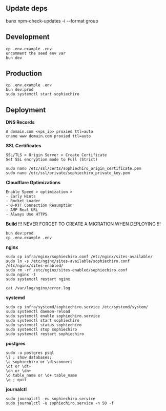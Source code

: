 
## Update deps
bunx npm-check-updates -i --format group

## Development

```
cp .env.example .env
uncomment the seed env var
bun dev
```


## Production

```
cp .env.example .env
bun dev:prod
sudo systemctl start sophiechiro
```

## Deployment

**DNS Records**
```
A domain.com <vps_ip> proxied ttl=auto
cname www domain.com proxied ttl=auto
```

**SSL Certificates**
```
SSL/TLS > Origin Server > Create Certificate
Set SSL encryption mode to Full (Strict)

sudo nano /etc/ssl/certs/sophiechiro_origin_certificate.pem
sudo nano /etc/ssl/private/sophiechiro_private_key.pem
```

**Cloudflare Optimizations**
```
Enable Speed > optimization > 
- Early Hints
- Rocket Loader
- 0-RTT Connection Resumption
- AMP Real URL
- Always Use HTTPS
```

**Build**
!!! NEVER FORGET TO CREATE A MIGRATION WHEN DEPLOYING !!!
```
bun dev:prod
cp .env.example .env
```

**nginx**
```
sudo cp infra/nginx/sophiechiro.conf /etc/nginx/sites-available/
sudo ln -s /etc/nginx/sites-available/sophiechiro.conf /etc/nginx/sites-enabled/
sudo rm -rf /etc/nginx/sites-enabled/sophiechiro.conf
sudo nginx -t
sudo systemctl restart nginx

cat /var/log/nginx/error.log
```

**systemd**
```
sudo cp infra/systemd/sophiechiro.service /etc/systemd/system/
sudo systemctl daemon-reload
sudo systemctl enable sophiechiro.service
sudo systemctl start sophiechiro
sudo systemctl status sophiechiro
sudo systemctl stop sophiechiro
sudo systemctl restart sophiechiro
```

**postgres**
```
sudo -u postgres psql
\l ; show databases;
\c sophiechiro or \disconnect
\dt or \dt+
\dn or \dn+
\d table_name or \d+ table_name
\q ; quit
```

**journalctl**
```
sudo journalctl -eu sophiechiro.service
sudo journalctl -u sophiechiro.service -n 50 -f
```

